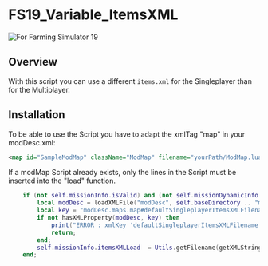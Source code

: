 # FS19_Variable_ItemsXML


![For Farming Simulator 19](https://img.shields.io/badge/Farming%20Simulator-19-FF7C00.svg)


## Overview
With this script you can use a different `items.xml` for the Singleplayer than for the Multiplayer.


## Installation
To be able to use the Script you have to adapt the xmlTag "map" in your modDesc.xml:

~~~ xml
<map id="SampleModMap" className="ModMap" filename="yourPath/ModMap.lua" configFilename="maps/mapDE.xml" defaultVehiclesXMLFilename="defaultVehicles.xml" defaultItemsXMLFilename="defaultItemsMULTIPLAYER.xml" defaultSingleplayerItemsXMLFilename="defaultItemsSINGLEPLAYER.xml">
~~~


If a modMap Script already exists, only the lines in the Script must be inserted into the "load" function.

~~~ lua
	if (not self.missionInfo.isValid) and (not self.missionDynamicInfo.isMultiplayer) then
		local modDesc = loadXMLFile("modDesc", self.baseDirectory .. "modDesc.xml");
		local key = "modDesc.maps.map#defaultSingleplayerItemsXMLFilename"
		if not hasXMLProperty(modDesc, key) then
			print("ERROR : xmlKey 'defaultSingleplayerItemsXMLFilename' in modDesc not found! ")
			return;
		end;
		self.missionInfo.itemsXMLLoad  = Utils.getFilename(getXMLString(modDesc, key), self.baseDirectory);
	end;
~~~
